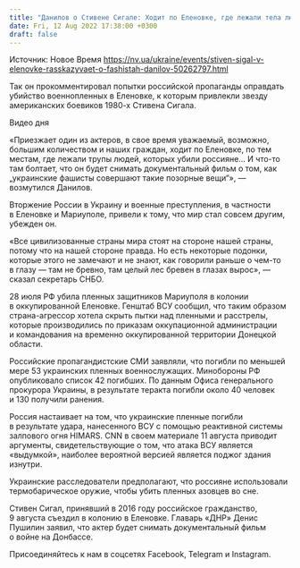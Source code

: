 ```yaml
---
title: "Данилов о Стивене Сигале: Ходит по Еленовке, где лежали тела людей, убитых россиянами, и что-то болтает о фашистах"
date: Fri, 12 Aug 2022 17:38:00 +0300
draft: false
---
```

Источник: Новое Время https://nv.ua/ukraine/events/stiven-sigal-v-elenovke-rasskazyvaet-o-fashistah-danilov-50262797.html


Так он прокомментировал попытки российской пропаганды оправдать убийство военнопленных в Еленовке, к которым привлекли звезду американских боевиков 1980-х Стивена Сигала.

 Видео дня  

«Приезжает один из актеров, в свое время уважаемый, возможно, большим количеством и наших граждан, ходит по Еленовке, по тем местам, где лежали трупы людей, которых убили россияне… И что-то там болтает, что он будет снимать документальный фильм о том, как „украинские фашисты совершают такие позорные вещи“», — возмутился Данилов.

Вторжение России в Украину и военные преступления, в частности в Еленовке и Мариуполе, привели к тому, что мир стал совсем другим, убежден он.

«Все цивилизованные страны мира стоят на стороне нашей страны, потому что на нашей стороне правда. Но есть некоторые подонки, которые этого не замечают и не знают, как говорили раньше о чем-то в глазу — там не бревно, там целый лес бревен в глазах вырос», — сказал секретарь СНБО.

28 июля РФ убила пленных защитников Мариуполя в колонии в оккупированной Еленовке. Генштаб ВСУ сообщил, что таким образом страна-агрессор хотела скрыть пытки над пленными и расстрелы, которые производились по приказам оккупационной администрации и командования на временно оккупированной территории Донецкой области.

Российские пропагандистские СМИ заявляли, что погибли по меньшей мере 53 украинских пленных военнослужащих. Минобороны РФ опубликовало список 42 погибших. По данным Офиса генерального прокурора Украины, в результате теракта погибли около 40 человек и 130 получили ранения.

Россия настаивает на том, что украинские пленные погибли в результате удара, нанесенного ВСУ с помощью реактивной системы залпового огня HIMARS. CNN в своем материале 11 августа приводит аргументы, свидетельствующие о том, что атака ВСУ является «выдумкой», наиболее вероятной версией является поджог здания изнутри.

Украинские расследователи предполагают, что россияне использовали термобарическое оружие, чтобы убить пленных азовцев во сне.

Стивен Сигал, принявший в 2016 году российское гражданство, 9 августа съездил в колонию в Еленовке. Главарь «ДНР» Денис Пушилин заявил, что актер будет снимать документальный фильм о войне на Донбассе.

Присоединяйтесь к нам в соцсетях Facebook, Telegram и Instagram.
